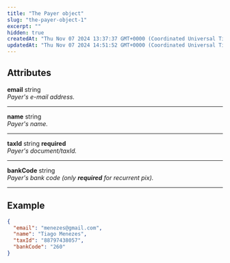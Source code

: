 ```yaml
---
title: "The Payer object"
slug: "the-payer-object-1"
excerpt: ""
hidden: true
createdAt: "Thu Nov 07 2024 13:37:37 GMT+0000 (Coordinated Universal Time)"
updatedAt: "Thu Nov 07 2024 14:51:52 GMT+0000 (Coordinated Universal Time)"
---
```

## Attributes

**email** string  
_Payer's e-mail address._

***

**name** string  
_Payer's name._

***

**taxId** string **required**  
_Payer's document/taxId._

***

**bankCode** string  
_Payer's bank code (only **required** for recurrent pix)._

***

## Example

```json JSON
{
  "email": "menezes@gmail.com",
  "name": "Tiago Menezes",
  "taxId": "88797438057",
  "bankCode": "260"
}
```
